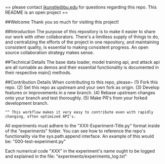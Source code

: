 == please contact jkunstle@bu.edu for questions regarding this repo. This README is an open project ==

##Welcome
Thank you so much for visiting this project! 

##Introduction
The purpose of this repository is to make it easier to share our work with other collaborators. There's a limitless supply of things to do, and centralizing the efforts of the project in one repository, and maintaining consistent quality, is essential to making consistent progress. An open source collaboration strategy makes sense.

##Technical Details
The base data loader, model training api, and attack api are all runnable as demos and their essential functionality is documented in their respective main() methods. 


##Contribution Details
When contributing to this repo, please~
    (1) Fork this repo.
    (2) Set this repo as upstream and your own fork as origin.
    (3) Develop features or improvements in a new branch.
    (4) Rebase upstream changes onto your branch and test thoroughly.
    (5) Make PR's from your forked development branch.

    ^^ This workflow makes it very easy to contribute even with rapidly changing, often optimized API's.

All experiments must adhere to the "XXX-Experiment-Title.py" format inside of the "experiments" folder. You can see how to reference the repo's functionality via the sys.path.append interface. An example of this would be:
    "000-test-experiment.py"

Each numerical code "XXX" in the experiment's name ought to be logged and explained in the file:
     "experiments/experiments_log.txt"
